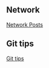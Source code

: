 ## Network

[Network Posts](/wiki/2016-02-27-network-related-posts.md)


## Git tips

[Git tips](/wiki/git_tips.md)
